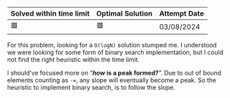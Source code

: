 
| Solved within time limit | Optimal Solution | Attempt Date |
| ------------------------ | ---------------- | ------------ |
| 🟥                       | 🟥               | 03/08/2024   |
For this problem, looking for a `O(logN)` solution stumped me. I understood we were looking for some form of binary search implementation, but I could not find the right heuristic within the time limit. 

I should’ve focused more on “**_how_ is a peak formed?**”. Due to out of bound elements counting as `-∞`, any slope will eventually become a peak. So the heuristic to implement binary search, is to follow the slope.
